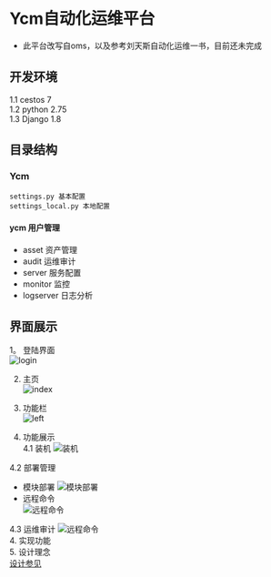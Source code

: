 # Ycm自动化运维平台
* 此平台改写自oms，以及参考刘天斯自动化运维一书，目前还未完成

## 开发环境  
1.1 cestos 7  
1.2 python 2.75  
1.3 Django 1.8  

## 目录结构  
### Ycm
    settings.py 基本配置  
    settings_local.py 本地配置    

#### ycm 用户管理  
* asset 资产管理  
* audit 运维审计  
* server 服务配置  
* monitor 监控
* logserver 日志分析

## 界面展示  
1。 登陆界面  
![login](https://github.com/iceziYao/Ycm/blob/master/dome/login.png)  

2. 主页  
![index](https://github.com/iceziYao/Ycm/blob/master/dome/index.png)  

3. 功能栏  
![left](https://github.com/iceziYao/Ycm/blob/master/dome/left.png)   

4. 功能展示  
4.1 装机
![装机](https://github.com/iceziYao/Ycm/blob/master/dome/install.png)  

4.2 部署管理  
* 模块部署
![模块部署](https://github.com/iceziYao/Ycm/blob/master/dome/modlue.png)  
* 远程命令  
![远程命令](https://github.com/iceziYao/Ycm/blob/master/dome/comm.png)   

4.3 运维审计
![远程命令](https://github.com/iceziYao/Ycm/blob/master/dome/op.png)   
4. 实现功能  
5. 设计理念  
[设计参见](https://iceziyao.github.io/2016/06/17/Ycm%E8%87%AA%E5%8A%A8%E5%8C%96%E8%BF%90%E7%BB%B4/)
